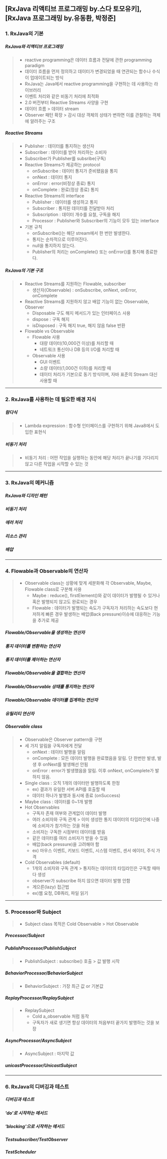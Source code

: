 ## [RxJava 리액티브 프로그래밍 by.스다 토모유키], [RxJava 프로그래밍 by.유동환, 박정준]
### 1. RxJava의 기본
##### RxJava와 리액티브 프로그래밍
> + reactive programming은 데이터 흐름과 전달에 관한 programming paradigm
> + 데이터 흐름을 먼저 정의하고 데이터가 변경되었을 때 연관되는 함수나 수식이 업데이트되는 방식
> + RxJava는 Java에서 reactive programming을 구현하는 데 사용하는 라이브러리
> + 이벤트 처리와 같은 비동기 처리에 최적화
> + 2.0 버전부터 Reactive Streams 사양을 구현
> + 데이터 흐름 > 데이터 stream
> + Observer 패턴 확장 > 감시 대상 객체의 상태가 변하면 이를 관찰하는 객체에 알려주는 구조

##### Reactive Streams  
> + Publisher : 데이터를 통지하는 생산자  
> + Subscriber : 데이터를 받아 처리하는 소비자  
> + Subscriber가 Publisher를 subsribe(구독)  
> + Reactive Streams가 제공하는 protocol  
>   - onSubscribe : 데이터 통지가 준비됐음을 통지
>   - onNext : 데이터 통지
>   - onError : error(비정상 종료) 통지
>   - onComplete : 완료(정상 종료) 통지  
> + Reactive Streams의 interface  
>   - Publisher : 데이터를 생성하고 통지
>   - Subscriber : 통지된 데이터를 전달받아 처리
>   - Subscription : 데이터 개수를 요철, 구독을 해지
>   - Processor : Publisher와 Subscriber의 기능이 모두 있는 interface  
> + 기본 규칙
>   - onSubscribe()는 해단 stream에서 한 번만 발생한다.
>   - 통지는 순차적으로 이루어진다.
>   - null을 통지하지 않는다.
>   - Publisher의 처리는 onComplete() 또는 onError()를 통지해 종료한다.  
    
##### RxJava의 기본 구조  
> + Reactive Streams를 지원하는 Flowable, subscriber
>   - 생산자(Observable) : onSubscribe, onNext, onError, onComplete
> + Reactive Streams를 지원하지 않고 배압 기능이 없는 Observable, Observer
>   - Disposable 구도 해지 메서드가 있는 인터페이스 사용
>   - dispose : 구독 해지
>   - isDisposed : 구독 해지 true, 해지 않음 false 반환
> + Flowable vs Observable
>   - Flowable 사용
>       + 대량 데이터(10,000건 이상)를 처리할 때
>       + 네트워크 통신이나 DB 등의 I/O를 처리할 때
>   - Observable 사용
>       + GUI 이벤트
>       + 소량 데이터(1,000건 이하)를 처리할 때
>       + 데이터 처리가 기본으로 동기 방식이며, 자바 표준의 Stream 대신 사용할 때


***
### 2. RxJava를 사용하는 데 필요한 배경 지식
##### 람다식
> + Lambda expression : 함수형 인터페이스를 구현하기 위해 Java8에서 도입한 표현식
##### 비동기 처리
> + 비동기 처리 : 어떤 작업을 실행하는 동안에 해당 처리가 끝나기를 기다리지 않고 다른 작업을 시작할 수 있는 것
>


***
### 3. RxJava의 메커니즘
##### RxJava와 디자인 패턴
##### 비동기 처리
##### 에러 처리
##### 리소스 관리
##### 배압


***
### 4. Flowable과 Observable의 연산자
> + Observable class는 상황에 맞게 세분화해 각 Observable, Maybe, Flowable class로 구분해 사용
>   - Maybe : reduce(), firstElement()와 같이 데이터가 발행될 수 있거나 혹은 발행되지 않고도 완료되는 경우
>   - Flowable : 데이터가 발행되는 속도가 구독자가 처리하는 속도보다 현저하게 빠른 경우 발생하는 배압(Back pressure)이슈에 대응하는 기능을 추가로 제공
  
##### Flowable/Observable을 생성하는 연산자
##### 통지 데이터를 변환하는 연산자
##### 통지 데이터를 제어하는 연산자
##### Flowable/Observable을 결합하는 연산자
##### Flowable/Observable 상태를 통지하는 연산자
##### Flowable/Observable 데이터를 집계하는 연산자
##### 유틸리티 연산자

##### Observable class
> + Observable은 Observer pattern을 구현
> + 세 가지 알림을 구독자에게 전달
>   - onNext : 데이터 발행을 알림
>   - onComplete : 모든 데이터 발행을 완료했음을 알림. 단 한번만 발생, 발생 후 onNext를 발생해선 안됨
>   - onError : error가 발생했음을 알림. 이후 onNext, onComplete가 발하지 않음.
> + Single class : 오직 1개의 데이터만 발행하도록 한정 
>   - ex) 결과가 유일한 서버 API를 호출할 때
>   - 데이터 하나가 발행과 동시에 종료 (onSuccess)
> + Maybe class : 데이터를 0~1개 발행
> + Hot Observables
>   - 구독자 존재 여부와 관계없이 데이터 발행
>   - 여러 소비자와 구독 관계 > 이미 생성한 통지 데이터의 타임라인에 나중에 소비자가 참가하는 것을 허용
>   - 소비자는 구독한 시점부터 데이터를 받음
>   - 같은 데이터를 여러 소비자가 받을 수 있음
>   - 배압(back pressure)을 고려해야 함
>   - ex) 마우스 이벤트, 키보드 이벤트, 시스템 이벤트, 센서 에이터, 주식 가격
> + Cold Observables (default)
>   - 1개의 소비자와 구독 관계 > 통지하는 데이터의 타임라인은 구독할 때마다 생성
>   - observer가 subscribe 하지 않으면 데이터 발행 안함
>   - 게으른(lazy) 접근법
>   - ex)웹 요청, DB쿼리, 파일 읽기


***
### 5. Processor와 Subject
> + Subject class 목적은 Cold Observable > Hot Observable
##### Precessor/Subject
##### PublishProcessor/PublishSubject
> + PublishSubject : subscribe() 호출 > 값 발행 시작
##### BehaviorProcessor/BehaviorSubject
> + BehaviorSubject : 가장 최근 값 or 기본값
##### ReplayProcessor/ReplaySubject
> + ReplaySubject 
>   - Cold a_observable 처럼 동작
>   - 구독자가 새로 생기면 항상 데이터의 처음부터 끝가지 발행하는 것을 보장
##### AsyncProcessor/AsyncSubject
> + AsyncSubject : 마지막 값
##### unicastProcessor/UnicastSubject


***
### 6. RxJava의 디버깅과 테스트
##### 디버깅과 테스트
##### 'do'로 시작하는 메서드
##### 'blocking'으로 시작하는 메서드
##### Testsubscriber/TestObserver
##### TestScheduler